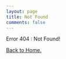 ```yaml
---
layout: page
title: Not Found
comments: false
---
```


Error 404 : Not Found!

[Back to Home.]("Home")
